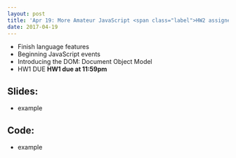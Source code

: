 ```yaml
---
layout: post
title: 'Apr 19: More Amateur JavaScript <span class="label">HW2 assigned</span>'
date: 2017-04-19
---
```


- Finish language features
- Beginning JavaScript events
- Introducing the DOM: Document Object Model
- <span class="label">HW1 DUE</span> **HW1 due at 11:59pm**

<!--more-->

## Slides:
- example

## Code:
- example
